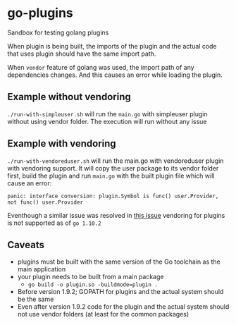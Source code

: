 # go-plugins
Sandbox for testing golang plugins 

When plugin is being built, the imports of the plugin and the actual code that uses plugin should have the same import path.

When `vendor` feature of golang was used, the import path of any dependencies changes. And this causes an error while loading the plugin.

## Example without vendoring
`./run-with-simpleuser.sh` will run the `main.go` with simpleuser plugin without using vendor folder. The execution will run without any issue

## Example with vendoring
`./run-with-vendoreduser.sh` will run the main.go with vendoreduser plugin with vendoring support. It will copy the user package to its vendor folder first, build the plugin and run `main.go` with the built plugin file which will cause an error:
```
panic: interface conversion: plugin.Symbol is func() user.Provider, not func() user.Provider
```

Eventhough a similar issue was resolved in [this issue](http://golang.org/cl/63693) vendoring for plugins is not supported as of `go 1.10.2`


## Caveats
- plugins must be built with the same version of the Go toolchain as the main application
- your plugin needs to be built from a main package
    - `go build -o plugin.so -buildmode=plugin .`
- Before version 1.9.2; GOPATH for plugins and the actual system should be the same
- Even after version 1.9.2 code for the plugin and the actual system should not use vendor folders (at least for the common packages)

